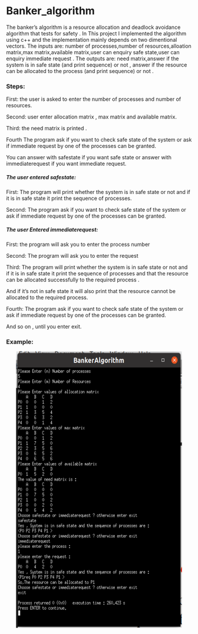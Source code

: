 # Banker_algorithm
The banker’s algorithm is a resource allocation and deadlock avoidance algorithm that tests for safety . In This project I implemented the algorithm using c++ and the implementation mainly depends on two dimentional vectors. The inputs are: number of processes,number of resources,alloation matrix,max matrix,available matrix,user can enquiry safe state,user can enquiry immediate request . The outputs are: need matrix,answer if the system is in safe state (and print sequence) or not , answer if the resource can be allocated to the process (and print sequence) or not .

### Steps:

First: the user is asked to enter the number of processes and number of resources. 

Second: user enter allocation matrix , max matrix and available matrix. 

Third: the need matrix is printed . 

Fourth The program ask if you want to check safe state of the system or ask  if immediate request by one of the processes can be granted. 

You can answer with safestate if you want safe state or answer with immediaterequest if you want immediate request. 

##### The user entered safestate: 

First: The program will print whether the system is in safe state or not and if it is in safe state it print the sequence of processes. 

Second: The program ask if you want to check safe state of the system or ask  if immediate request by one of the processes can be granted. 

##### The user Entered immediaterequest: 

First: the program will ask you to enter the process number 

Second: The program will ask you to enter the request 

Third: The program will print whether the system is in safe state or not and if it is in safe state it print the sequence of processes and that the resource can be allocated successfully to the required process . 

And if it’s not in safe state it will also print that the resource cannot be allocated to the required process. 

Fourth: The program ask if you want to check safe state of the system or ask  if immediate request by one of the processes can be granted. 

And so on , until you enter exit. 

### Example:



<div align="center">
<img src="https://github.com/nouraan-ahmed/Banker_algorithm/blob/main/img/ex.png" width="450" height="750" >  
</div>  
